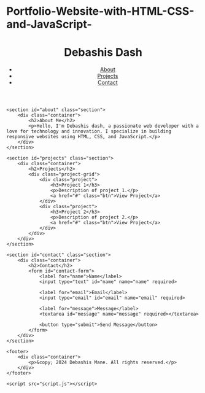 # Portfolio-Website-with-HTML-CSS-and-JavaScript-

<!DOCTYPE html>
<html lang="en">
<head>
    <meta charset="UTF-8">
    <meta name="viewport" content="width=device-width, initial-scale=1.0">
    <meta http-equiv="X-UA-Compatible" content="ie=edge">
    <title>Debashis Dash Portfolio</title>
    <link rel="stylesheet" href="styles.css">
</head>
<body>
    <header>
        <div class="container">
            <h1>Debashis Dash</h1>
            <nav>
                <ul>
                    <li><a href="#about">About</a></li>
                    <li><a href="#projects">Projects</a></li>
                    <li><a href="#contact">Contact</a></li>
                </ul>
            </nav>
        </div>
    </header>

    <section id="about" class="section">
        <div class="container">
            <h2>About Me</h2>
            <p>Hello, I'm Debashis dash, a passionate web developer with a love for technology and innovation. I specialize in building responsive websites using HTML, CSS, and JavaScript.</p>
        </div>
    </section>

    <section id="projects" class="section">
        <div class="container">
            <h2>Projects</h2>
            <div class="project-grid">
                <div class="project">
                    <h3>Project 1</h3>
                    <p>Description of project 1.</p>
                    <a href="#" class="btn">View Project</a>
                </div>
                <div class="project">
                    <h3>Project 2</h3>
                    <p>Description of project 2.</p>
                    <a href="#" class="btn">View Project</a>
                </div>
            </div>
        </div>
    </section>

    <section id="contact" class="section">
        <div class="container">
            <h2>Contact</h2>
            <form id="contact-form">
                <label for="name">Name</label>
                <input type="text" id="name" name="name" required>

                <label for="email">Email</label>
                <input type="email" id="email" name="email" required>

                <label for="message">Message</label>
                <textarea id="message" name="message" required></textarea>

                <button type="submit">Send Message</button>
            </form>
        </div>
    </section>

    <footer>
        <div class="container">
            <p>&copy; 2024 Debashis Mane. All rights reserved.</p>
        </div>
    </footer>

    <script src="script.js"></script>
</body>
</html>
